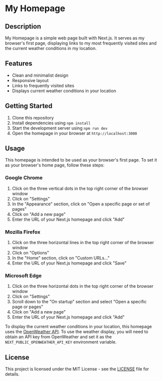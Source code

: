 # My Homepage

## Description
My Homepage is a simple web page built with Next.js. It serves as my browser's first page, displaying links to my most frequently visited sites and the current weather conditions in my location.

## Features
- Clean and minimalist design
- Responsive layout
- Links to frequently visited sites
- Displays current weather conditions in your location

## Getting Started
1. Clone this repository
2. Install dependencies using `npm install`
3. Start the development server using `npm run dev`
4. Open the homepage in your browser at `http://localhost:3000`

## Usage
This homepage is intended to be used as your browser's first page. To set it as your browser's home page, follow these steps:

### Google Chrome
1. Click on the three vertical dots in the top right corner of the browser window
2. Click on "Settings"
3. In the "Appearance" section, click on "Open a specific page or set of pages"
4. Click on "Add a new page"
5. Enter the URL of your Next.js homepage and click "Add"

### Mozilla Firefox
1. Click on the three horizontal lines in the top right corner of the browser window
2. Click on "Options"
3. In the "Home" section, click on "Custom URLs..."
4. Enter the URL of your Next.js homepage and click "Save"

### Microsoft Edge
1. Click on the three horizontal dots in the top right corner of the browser window
2. Click on "Settings"
3. Scroll down to the "On startup" section and select "Open a specific page or pages"
4. Click on "Add a new page"
5. Enter the URL of your Next.js homepage and click "Add"

To display the current weather conditions in your location, this homepage uses the [OpenWeather API](https://openweathermap.org/api). To use the weather display, you will need to obtain an API key from OpenWeather and set it as the `NEXT_PUBLIC_OPENWEATHER_API_KEY` environment variable.

## License
This project is licensed under the MIT License - see the [LICENSE](LICENSE) file for details.

